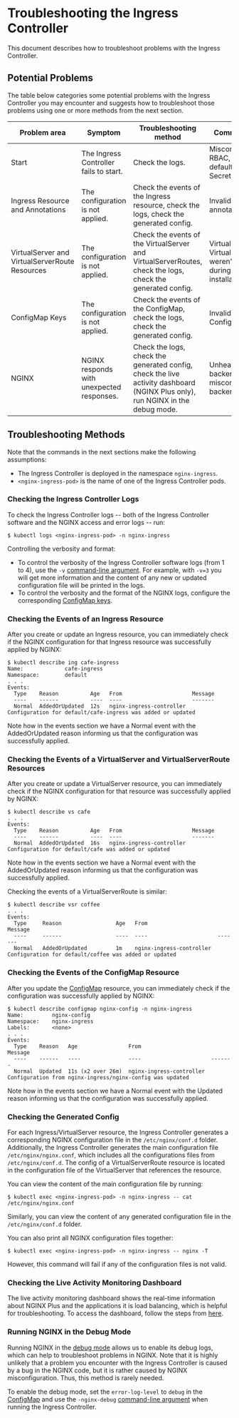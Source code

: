 # Troubleshooting the Ingress Controller

This document describes how to troubleshoot problems with the Ingress Controller.

## Potential Problems

The table below categories some potential problems with the Ingress Controller you may encounter and suggests how to troubleshoot those problems using one or more methods from the next section.

| Problem area | Symptom | Troubleshooting method | Common cause |
| ------------ | ----------- | ------- | -------------- |
| Start | The Ingress Controller fails to start. | Check the logs. | Misconfigured RBAC, a missing default server TLS Secret. |
| Ingress Resource and Annotations | The configuration is not applied. | Check the events of the Ingress resource, check the logs, check the generated config. | Invalid values of annotations. |
| VirtualServer and VirtualServerRoute Resources | The configuration is not applied. | Check the events of the VirtualServer and VirtualServerRoutes, check the logs, check the generated config. | VirtualServer and VirtualServerRoute weren't enabled during the installation. |
ConfigMap Keys | The configuration is not applied. | Check the events of the ConfigMap, check the logs, check the generated config. | Invalid values of ConfigMap keys. |
| NGINX | NGINX responds with unexpected responses. | Check the logs, check the generated config, check the live activity dashboard (NGINX Plus only), run NGINX in the debug mode. | Unhealthy backend pods, a misconfigured backend service. |


## Troubleshooting Methods

Note that the commands in the next sections make the following assumptions:
* The Ingress Controller is deployed in the namespace `nginx-ingress`.
* `<nginx-ingress-pod>` is the name of one of the Ingress Controller pods.

### Checking the Ingress Controller Logs

To check the Ingress Controller logs -- both of the Ingress Controller software and the NGINX access and error logs -- run:
```
$ kubectl logs <nginx-ingress-pod> -n nginx-ingress
```

Controlling the verbosity and format:
* To control the verbosity of the Ingress Controller software logs (from 1 to 4), use the `-v` [command-line argument](cli-arguments.md). For example, with `-v=3` you will get more information and the content of any new or updated configuration file will be printed in the logs.
* To control the verbosity and the format of the NGINX logs, configure the corresponding [ConfigMap keys](configmap-and-annotations.md).

### Checking the Events of an Ingress Resource

After you create or update an Ingress resource, you can immediately check if the NGINX configuration for that Ingress resource was successfully applied by NGINX:
```
$ kubectl describe ing cafe-ingress
Name:             cafe-ingress
Namespace:        default
. . .
Events:
  Type    Reason          Age   From                      Message
  ----    ------          ----  ----                      -------
  Normal  AddedOrUpdated  12s   nginx-ingress-controller  Configuration for default/cafe-ingress was added or updated
```
Note how in the events section we have a Normal event with the AddedOrUpdated reason informing us that the configuration was successfully applied.

### Checking the Events of a VirtualServer and VirtualServerRoute Resources

After you create or update a VirtualServer resource, you can immediately check if the NGINX configuration for that  resource was successfully applied by NGINX:
```
$ kubectl describe vs cafe
. . .
Events:
  Type    Reason          Age   From                      Message
  ----    ------          ----  ----                      -------
  Normal  AddedOrUpdated  16s   nginx-ingress-controller  Configuration for default/cafe was added or updated
```
Note how in the events section we have a Normal event with the AddedOrUpdated reason informing us that the configuration was successfully applied.

Checking the events of a VirtualServerRoute is similar:
```
$ kubectl describe vsr coffee 
. . .
Events:
  Type     Reason                 Age   From                      Message
  ----     ------                 ----  ----                      -------
  Normal   AddedOrUpdated         1m    nginx-ingress-controller  Configuration for default/coffee was added or updated
```

### Checking the Events of the ConfigMap Resource

After you update the [ConfigMap](configmap-and-annotations.md) resource, you can immediately check if the configuration was successfully applied by NGINX:
```
$ kubectl describe configmap nginx-config -n nginx-ingress
Name:         nginx-config
Namespace:    nginx-ingress
Labels:       <none>
. . .
Events:
  Type    Reason   Age                From                      Message
  ----    ------   ----               ----                      -------
  Normal  Updated  11s (x2 over 26m)  nginx-ingress-controller  Configuration from nginx-ingress/nginx-config was updated
```
Note how in the events section we have a Normal event with the Updated reason informing us that the configuration was successfully applied.

### Checking the Generated Config

For each Ingress/VirtualServer resource, the Ingress Controller generates a corresponding NGINX configuration file in the `/etc/nginx/conf.d` folder. Additionally, the Ingress Controller generates the main configuration file `/etc/nginx/nginx.conf`, which includes all the configurations files from `/etc/nginx/conf.d`. The config of a VirtualServerRoute resource is located in the configuration file of the VirtualServer that references the resource.

You can view the content of the main configuration file by running:
```
$ kubectl exec <nginx-ingress-pod> -n nginx-ingress -- cat /etc/nginx/nginx.conf
```

Similarly, you can view the content of any generated configuration file in the `/etc/nginx/conf.d` folder. 

You can also print all NGINX configuration files together:
```
$ kubectl exec <nginx-ingress-pod> -n nginx-ingress -- nginx -T
```
However, this command will fail if any of the configuration files is not valid.

### Checking the Live Activity Monitoring Dashboard

The live activity monitoring dashboard shows the real-time information about NGINX Plus and the applications it is load balancing, which is helpful for troubleshooting. To access the dashboard, follow the steps from [here](installation.md#5-access-the-live-activity-monitoring-dashboard--stub_status-page).

### Running NGINX in the Debug Mode

Running NGINX in the [debug mode](https://docs.nginx.com/nginx/admin-guide/monitoring/debugging/) allows us to enable its debug logs, which can help to troubleshoot problems in NGINX. Note that it is highly unlikely that a problem you encounter with the Ingress Controller is caused by a bug in the NGINX code, but it is rather caused by NGINX misconfiguration. Thus, this method is rarely needed.

To enable the debug mode, set the `error-log-level` to `debug` in the [ConfigMap](configmap-and-annotations.md) and use the `-nginx-debug` [command-line argument](cli-arguments.md) when running the Ingress Controller.
